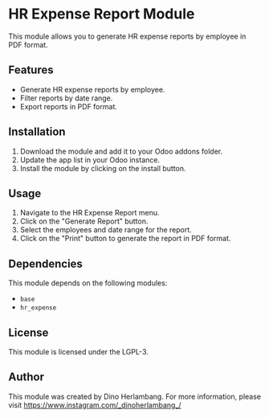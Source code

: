 # HR Expense Report Module

This module allows you to generate HR expense reports by employee in PDF format.

## Features

- Generate HR expense reports by employee.
- Filter reports by date range.
- Export reports in PDF format.

## Installation

1. Download the module and add it to your Odoo addons folder.
2. Update the app list in your Odoo instance.
3. Install the module by clicking on the install button.

## Usage

1. Navigate to the HR Expense Report menu.
2. Click on the "Generate Report" button.
3. Select the employees and date range for the report.
4. Click on the "Print" button to generate the report in PDF format.

## Dependencies

This module depends on the following modules:

- `base`
- `hr_expense`

## License

This module is licensed under the LGPL-3.

## Author

This module was created by Dino Herlambang. For more information, please visit https://www.instagram.com/_dinoherlambang_/
